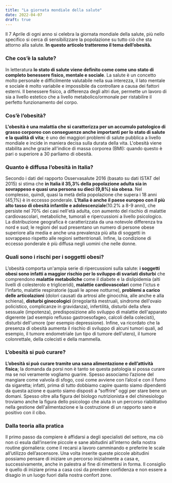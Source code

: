 ```yaml
---
title: "La giornata mondiale della salute"
date: 2022-04-07
draft: true
---
```


Il 7 Aprile di ogni anno si celebra la giornata mondiale della salute, più nello specifico si cerca di sensibilizzare la popolazione su tutto ciò che sta attorno alla salute. **In questo articolo tratteremo il tema dell’obesità.**

### Che cos’è la salute?
In letteratura **lo stato di salute viene definito come come uno stato di completo benessere fisico, mentale e sociale**. La salute è un concetto molto personale e difficilmente valutabile nella sua interezza, il lato mentale e sociale è molto variabile e impossibile da controllare a causa dei fattori esterni. Il benessere fisico, a differenza degli altri due, permette un lavoro di sia a livello estetico che a livello metabolico/ormonale per ristabilire il perfetto funzionamento del corpo.

### Cos’è l’obesità?
**L'obesità è una malattia che si caratterizza per un accumulo patologico di grasso corporeo con conseguenze anche importanti per lo stato di salute e la qualità di vita**; è uno dei maggiori problemi di salute pubblica a livello mondiale e incide in maniera decisa sulla durata della vita. L'obesità viene stabilita anche grazie all'indice di massa corporea (BMI): quando questo è pari o superiore a 30 parliamo di obesità.

### Quanto è diffusa l’obesità in Italia?
Secondo i dati del rapporto Osservasalute 2016 (basato su dati ISTAT del 2015) si stima che **in Italia il 35,3% della popolazione adulta sia in sovrappeso e quasi una persona su dieci (9,8%) sia obesa**. Nel complesso, quindi, quasi la metà della popolazione che supera i 18 anni (45,1%) è in eccesso ponderale. **L’Italia è anche il paese europeo con il più alto tasso di obesità infantile e adolescenziale**(10.2% a 8-9 anni), che persiste nel 70% dei casi nell'età adulta, con aumento del rischio di malattie cardiovascolari, metaboliche, tumorali e ripercussioni a livello psicologico. La distribuzione geografica è caratterizzata da una notevole differenza tra nord e sud; le regioni del sud presentano un numero di persone obese superiore alla media e anche una prevalenza più alta di soggetti in sovrappeso rispetto alle regioni settentrionali. Infine, la condizione di eccesso ponderale è più diffusa negli uomini che nelle donne.

### Quali sono i rischi per i soggetti obesi?
L’obesità comporta un'ampia serie di ripercussioni sulla salute: **i soggetti obesi sono infatti a maggior rischio per lo sviluppo di svariati disturbi** che comprendono **malattie metaboliche** come il diabete e la dislipidemia (alti livelli di colesterolo e trigliceridi), **malattie cardiovascolari** come l'ictus e l'infarto, malattie respiratorie (quali le apnee notturne), **problemi a carico delle articolazioni** (dolori causati da artrosi alle ginocchia, alle anche e alla schiena), **disturbi ginecologici** (irregolarità mestruali, sindrome dell'ovaio policistico, complicanze in gravidanza), infertilità, disturbi della sfera sessuale (impotenza), predisposizione allo sviluppo di malattie dell'apparato digerente (ad esempio reflusso gastroesofageo, calcoli della colecisti), disturbi dell'umore (per esempio depressione).
Infine, va ricordato che la presenza di obesità aumenta il rischio di sviluppo di alcuni tumori quali, ad esempio, il tumore endometriale (un tipo di tumore dell'utero), il tumore colonrettale, della colecisti e della mammella.

### L’obesità si può curare?
**L’obesità si può curare tramite una sana alimentazione e dell’attività fisica**; la domanda da porsi non è tanto se questa patologia si possa curare ma se noi veramente vogliamo guarire. Spesso associamo l’azione del mangiare come valvola di sfogo, così come avviene con l’alcol e con il fumo da sigaretta; infatti, prima di tutto dobbiamo capire quanto siamo dipendenti da questa azione e quanto siamo disposti a “soffrire” oggi per stare bene un domani. Spesso oltre alla figura del biologo nutrizionista e del chinesiologo troviamo anche la figura dello psicologo che aiuta in un percorso riabilitativo nella gestione dell'alimentazione e la costruzione di un rapporto sano e positivo con il cibo.

### Dalla teoria alla pratica
Il primo passo da compiere è affidarsi a degli specialisti del settore, ma ciò non ci esula dall’inserire piccole e sane abitudini all’interno della nostra routine giornaliera: come il recarsi a lavoro camminando e preferire le scale all’utilizzo dell’ascensore. Una volta inserite queste piccole abitudini possiamo pensare di iniziare un percorso inizialmente a casa e, successivamente, anche in palestra al fine di rimettersi in forma. Il consiglio è quello di iniziare prima a casa così da prendere confidenza e non essere a disagio in un luogo fuori dalla nostra confort zone.